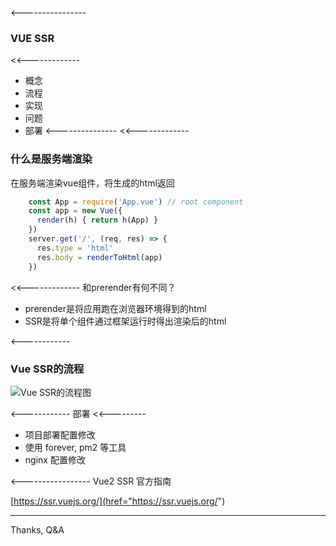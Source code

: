 <title>Vue2 SSR</title>
<meta name="theme" content="beige">
<meta name="code-theme" content="tomorrow">
<link rel="icon" href="./logo.svg">

<----------------
  ### VUE SSR
  <<-------------
  * 概念
  * 流程
  * 实现
  * 问题
  * 部署
<---------------
  <<-------------
  ### 什么是服务端渲染
  在服务端渲染vue组件，将生成的html返回

  ```javascript
      const App = require('App.vue') // root component
      const app = new Vue({
        render(h) { return h(App) }
      })
      server.get('/', (req, res) => {
        res.type = 'html'
        res.body = renderToHtml(app)
      })
  ```
  <<-------------
  和prerender有何不同？
  * prerender是将应用跑在浏览器环境得到的html
  * SSR是将单个组件通过框架运行时得出渲染后的html

<------------
  ### Vue SSR的流程
  ![Vue SSR的流程图](/slides/vue-ssr/ssr.png)


<include src="./webpack.md">
<include src="./renderer.md">

<include src="./issue.md">
<include src="./async.md">
<include src="./cache.md">

<------------
部署
  <<---------
  * 项目部署配置修改
  * 使用 forever, pm2 等工具
  * nginx 配置修改

<-----------------
  Vue2 SSR 官方指南

  [https://ssr.vuejs.org/](href="https://ssr.vuejs.org/")

----------
  Thanks, Q&A
